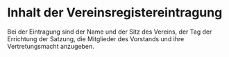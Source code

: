 # Inhalt der Vereinsregistereintragung

Bei der Eintragung sind der Name und der Sitz des Vereins, der Tag der Errichtung der Satzung, die Mitglieder des Vorstands und ihre Vertretungsmacht anzugeben.